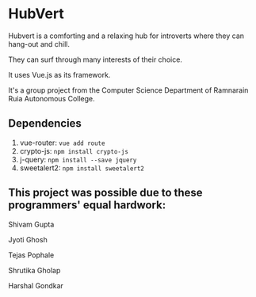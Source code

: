 # HubVert

Hubvert is a comforting and a relaxing hub for introverts where they can hang-out and chill.

They can surf through many interests of their choice.

It uses Vue.js as its framework.

It's a group project from the Computer Science Department of Ramnarain Ruia Autonomous College.

## Dependencies

1. vue-router: `vue add route`
2. crypto-js: `npm install crypto-js`
3. j-query: `npm install --save jquery`
4. sweetalert2: `npm install sweetalert2`

## This project was possible due to these programmers' equal hardwork:
Shivam Gupta

Jyoti Ghosh

Tejas Pophale

Shrutika Gholap

Harshal Gondkar


